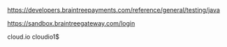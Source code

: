 https://developers.braintreepayments.com/reference/general/testing/java

https://sandbox.braintreegateway.com/login

cloud.io
cloudio1$

